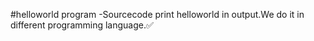 
#helloworld program
-Sourcecode print helloworld in output.We do it in different programming language.✅
